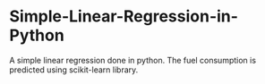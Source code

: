 # Simple-Linear-Regression-in-Python
A simple linear regression done in python. The fuel consumption is predicted using scikit-learn library. 
